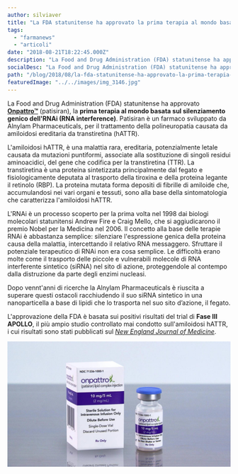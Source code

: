 ```yaml
---
author: silviaver
title: "La FDA statunitense ha approvato la prima terapia al mondo basata sull'RNA interference"
tags:
  - "farmanews"
  - "articoli"
date: "2018-08-21T18:22:45.000Z"
description: "La Food and Drug Administration (FDA) statunitense ha approvato Onpattro™ (patisiran), la prima terapia al mondo basata sul silenziamento genico dell'RNAi (RNA interference)."
socialDesc: "La Food and Drug Administration (FDA) statunitense ha approvato Onpattro™ (patisiran), la prima terapia al mondo basata sul silenziamento genico dell'RNAi (RNA interference). Patisiran è un farmaco sviluppato da Alnylam Pharmaceuticals, per il trattamento della polineuropatia causata da amiloidosi ereditaria da transtiretina (hATTR). Patisiran è siRNA sintetico racchiuso in una nanoparticella a base di lipidi che lo trasporta nel suo sito d’azione. Le cifre spese da Alnylam nella ricerca del farmaco si aggirano intorno ai 2 miliardi di dollari. L'approvazione della FDA è basata sui positivi risultati del trial di Fase III APOLLO, il più ampio studio controllato mai condotto sull'amiloidosi hATTR, i cui risultati sono stati pubblicati sul New England Journal of Medicine...\n\nPer approfondimenti clicca il link in basso..."
path: "/blog/2018/08/la-fda-statunitense-ha-approvato-la-prima-terapia-al-mondo-basata-sullrna-interference/"
featuredImage: "../../images/img_3146.jpg"
---
```


La Food and Drug Administration (FDA) statunitense ha approvato [**Onpattro™**](https://www.fda.gov/NewsEvents/Newsroom/PressAnnouncements/ucm616518.htm) (patisiran), la **prima terapia al mondo basata sul silenziamento genico dell'RNAi (RNA interference)**. Patisiran è un farmaco sviluppato da Alnylam Pharmaceuticals, per il trattamento della polineuropatia causata da amiloidosi ereditaria da transtiretina (hATTR).

L'amiloidosi hATTR, è una malattia rara, ereditaria, potenzialmente letale causata da mutazioni puntiformi, associate alla sostituzione di singoli residui aminoacidici, del gene che codifica per la transtiretina (TTR). La transtiretina è una proteina sintetizzata principalmente dal fegato e fisiologicamente deputata al trasporto della tiroxina e della proteina legante il retinolo (RBP). La proteina mutata forma depositi di fibrille di amiloide che, accumulandosi nei vari organi e tessuti, sono alla base della sintomatologia che caratterizza l'amiloidosi hATTR.

L'RNAi è un processo scoperto per la prima volta nel 1998 dai biologi molecolari statunitensi Andrew Fire e Craig Mello, che si aggiudicarono il premio Nobel per la Medicina nel 2006. Il concetto alla base delle terapie RNAi è abbastanza semplice: silenziare l'espressione genica della proteina causa della malattia, intercettando il relativo RNA messaggero. Sfruttare il potenziale terapeutico di RNAi non era cosa semplice. Le difficoltà erano molte come il trasporto delle piccole e vulnerabili molecole di RNA interferente sintetico (siRNA) nel sito di azione, proteggendole al contempo dalla distruzione da parte degli enzimi nucleasi.

Dopo vennt'anni di ricerche la Alnylam Pharmaceuticals è riuscita a superare questi ostacoli racchiudendo il suo siRNA sintetico in una nanoparticella a base di lipidi che lo trasporta nel suo sito d’azione, il fegato.

L'approvazione della FDA è basata sui positivi risultati del trial di **Fase III APOLLO**, il più ampio studio controllato mai condotto sull'amiloidosi hATTR, i cui risultati sono stati pubblicati sul [_New England Journal of Medicine_](https://www.nejm.org/doi/full/10.1056/NEJMoa1716153).

![null](../../images/138314_productshot_large_6.25.18.jpg)
